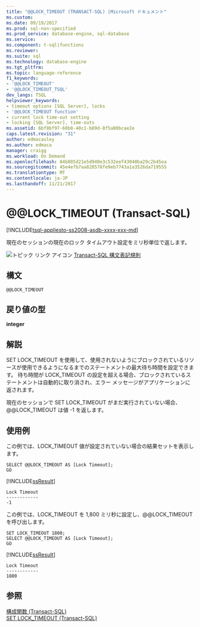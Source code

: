 ```yaml
---
title: "@@LOCK_TIMEOUT (TRANSACT-SQL) |Microsoft ドキュメント"
ms.custom: 
ms.date: 09/19/2017
ms.prod: sql-non-specified
ms.prod_service: database-engine, sql-database
ms.service: 
ms.component: t-sql|functions
ms.reviewer: 
ms.suite: sql
ms.technology: database-engine
ms.tgt_pltfrm: 
ms.topic: language-reference
f1_keywords:
- '@@LOCK_TIMEOUT'
- '@@LOCK_TIMEOUT_TSQL'
dev_langs: TSQL
helpviewer_keywords:
- timeout options [SQL Server], locks
- '@@LOCK_TIMEOUT function'
- current lock time-out setting
- locking [SQL Server], time-outs
ms.assetid: 6bf8bf97-60b8-40c1-b89d-8f5a00bcae2e
caps.latest.revision: "31"
author: edmacauley
ms.author: edmaca
manager: craigg
ms.workload: On Demand
ms.openlocfilehash: 84b885d21e5d940e3c532eef43040ba29c2b45ea
ms.sourcegitcommit: 45e4efb7aa828578fe9eb7743a1a3526da719555
ms.translationtype: MT
ms.contentlocale: ja-JP
ms.lasthandoff: 11/21/2017
---
```

# <a name="x40x40locktimeout-transact-sql"></a>&#x40;&#x40;LOCK_TIMEOUT (Transact-SQL)
[!INCLUDE[tsql-appliesto-ss2008-asdb-xxxx-xxx-md](../../includes/tsql-appliesto-ss2008-asdb-xxxx-xxx-md.md)]

  現在のセッションの現在のロック タイムアウト設定をミリ秒単位で返します。  
  
 ![トピック リンク アイコン](../../database-engine/configure-windows/media/topic-link.gif "トピック リンク アイコン") [Transact-SQL 構文表記規則](../../t-sql/language-elements/transact-sql-syntax-conventions-transact-sql.md)  
  
## <a name="syntax"></a>構文  
  
```  
@@LOCK_TIMEOUT  
```  
  
## <a name="return-types"></a>戻り値の型  
 **integer**  
  
## <a name="remarks"></a>解説  
 SET LOCK_TIMEOUT を使用して、使用されないようにブロックされているリソースが使用できるようになるまでのステートメントの最大待ち時間を設定できます。 待ち時間が LOCK_TIMEOUT の設定を超える場合、ブロックされているステートメントは自動的に取り消され、エラー メッセージがアプリケーションに返されます。  
  
 現在のセッションで SET LOCK_TIMEOUT がまだ実行されていない場合、@@LOCK_TIMEOUT は値 -1 を返します。  
  
## <a name="examples"></a>使用例  
 この例では、LOCK_TIMEOUT 値が設定されていない場合の結果セットを表示します。  
  
```  
SELECT @@LOCK_TIMEOUT AS [Lock Timeout];  
GO  
```  
  
[!INCLUDE[ssResult](../../includes/ssresult-md.md)]  
  
```  
Lock Timeout  
------------  
-1  
```  
  
 この例では、LOCK_TIMEOUT を 1,800 ミリ秒に設定し、@@LOCK_TIMEOUT を呼び出します。  
  
```  
SET LOCK_TIMEOUT 1800;  
SELECT @@LOCK_TIMEOUT AS [Lock Timeout];  
GO  
```  
  
[!INCLUDE[ssResult](../../includes/ssresult-md.md)]  
  
```  
Lock Timeout  
------------  
1800          
```  
  
## <a name="see-also"></a>参照  
 [構成関数 &#40;Transact-SQL&#41;](../../t-sql/functions/configuration-functions-transact-sql.md)   
 [SET LOCK_TIMEOUT &#40;Transact-SQL&#41;](../../t-sql/statements/set-lock-timeout-transact-sql.md)  
  
  
